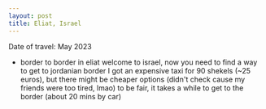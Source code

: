 ```yaml
---
layout: post
title: Eliat, Israel
---
```


Date of travel: May 2023
- border to border in eliat
welcome to israel, now you need to find a way to get to jordanian border
I got an expensive taxi for 90 shekels (~25 euros), but there might be cheaper options (didn't check cause my friends were too tired, lmao)
to be fair, it takes a while to get to the border (about 20 mins by car)
